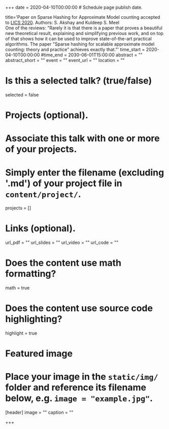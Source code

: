 +++
date = 2020-04-10T00:00:00  # Schedule page publish date.

title='Paper on Sparse Hashing for Approximate Model counting accepted to <a href="https://lics.siglog.org/lics20/">LICS 2020</a>. Authors: S. Akshay and Kuldeep S. Meel<br>One of the reviews: "Rarely it is that there is a paper that proves a beautiful new theoretical result, explaining and simplifying previous work, and on top of that shows how it can be used to improve state-of-the-art practical algorithms. The paper "Sparse hashing for scalable approximate model counting: theory and practice" achieves exactly that."'
time_start = 2020-04-10T00:00:00
#time_end = 2030-06-01T15:00:00
abstract = ""
abstract_short = ""
event = ""
event_url = ""
location = ""

# Is this a selected talk? (true/false)
selected = false

# Projects (optional).
#   Associate this talk with one or more of your projects.
#   Simply enter the filename (excluding '.md') of your project file in `content/project/`.
projects = []

# Links (optional).
url_pdf = ""
url_slides = ""
url_video = ""
url_code = ""

# Does the content use math formatting?
math = true

# Does the content use source code highlighting?
highlight = true

# Featured image
# Place your image in the `static/img/` folder and reference its filename below, e.g. `image = "example.jpg"`.
[header]
image = ""
caption = ""

+++
